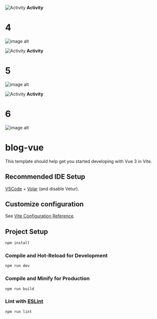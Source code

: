 
![Activity](https://fonts.gstatic.com/s/i/materialicons/bolt/v6/24px.svg)  **Activity** 
# 4
![image alt](https://github.com/jeekian11/VueJs-Composition-Act4/blob/43b2fad8a3c1ae386fdce2a633d0f2f0ea6ef346/Screenshot%202025-09-03%20132424.png)

![Activity](https://fonts.gstatic.com/s/i/materialicons/bolt/v6/24px.svg)  **Activity** 
# 5
![image alt](https://github.com/jeekian11/VueJs-Composition-Act4/blob/9a71696bd67221ed916e9a49453c06e1db10bb0d/Screenshot%202025-09-10%20210339.png)

![Activity](https://fonts.gstatic.com/s/i/materialicons/bolt/v6/24px.svg)  **Activity** 
# 6
![image alt](https://github.com/jeekian11/VueJs-Composition-Act4/blob/f9937539fb646c48aa4da01291e50be602f4f82c/Screenshot%202025-09-14%20115808.png)
# blog-vue
This template should help get you started developing with Vue 3 in Vite.

## Recommended IDE Setup

[VSCode](https://code.visualstudio.com/) + [Volar](https://marketplace.visualstudio.com/items?itemName=Vue.volar) (and disable Vetur).

## Customize configuration

See [Vite Configuration Reference](https://vite.dev/config/).

## Project Setup

```sh
npm install
```

### Compile and Hot-Reload for Development

```sh
npm run dev
```

### Compile and Minify for Production

```sh
npm run build
```

### Lint with [ESLint](https://eslint.org/)

```sh
npm run lint
```
